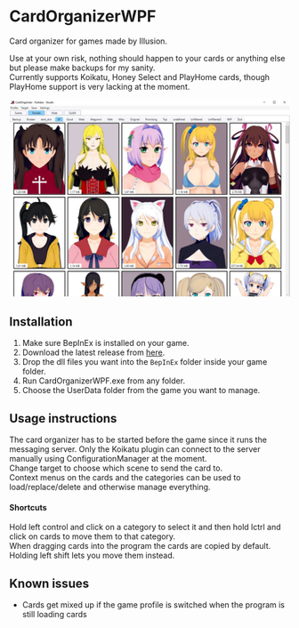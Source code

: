 # CardOrganizerWPF
Card organizer for games made by Illusion.

Use at your own risk, nothing should happen to your cards or anything else but please make backups for my sanity.  
Currently supports Koikatu, Honey Select and PlayHome cards, though PlayHome support is very lacking at the moment.

![image](CardOrganizerWPF.jpg)

## Installation
1. Make sure BepInEx is installed on your game.
2. Download the latest release from [here](https://github.com/Keelhauled/CardOrganizerWPF/releases).
3. Drop the dll files you want into the `BepInEx` folder inside your game folder.
4. Run CardOrganizerWPF.exe from any folder.
5. Choose the UserData folder from the game you want to manage.

## Usage instructions
The card organizer has to be started before the game since it runs the messaging server. Only the Koikatu plugin can connect to the server manually using ConfigurationManager at the moment.  
Change target to choose which scene to send the card to.  
Context menus on the cards and the categories can be used to load/replace/delete and otherwise manage everything.

#### Shortcuts
Hold left control and click on a category to select it and then hold lctrl and click on cards to move them to that category.  
When dragging cards into the program the cards are copied by default. Holding left shift lets you move them instead.

## Known issues
- Cards get mixed up if the game profile is switched when the program is still loading cards
